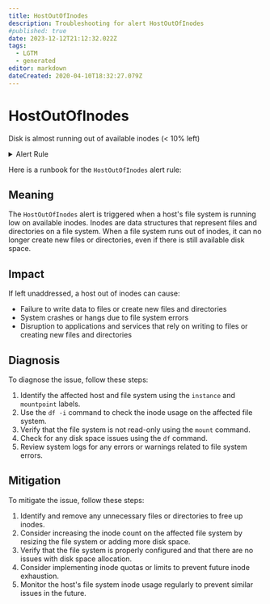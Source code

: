 ```yaml
---
title: HostOutOfInodes
description: Troubleshooting for alert HostOutOfInodes
#published: true
date: 2023-12-12T21:12:32.022Z
tags: 
  - LGTM
  - generated
editor: markdown
dateCreated: 2020-04-10T18:32:27.079Z
---
```


# HostOutOfInodes

Disk is almost running out of available inodes (< 10% left)

<details>
  <summary>Alert Rule</summary>

{{% rule "host-and-hardware/node-exporter.yml" "HostOutOfInodes" %}}

{{% comment %}}

```yaml
alert: HostOutOfInodes
expr: (node_filesystem_files_free{fstype!="msdosfs"} / node_filesystem_files{fstype!="msdosfs"} * 100 < 10 and ON (instance, device, mountpoint) node_filesystem_readonly == 0) * on(instance) group_left (nodename) node_uname_info{nodename=~".+"}
for: 2m
labels:
    severity: warning
annotations:
    summary: Host out of inodes (instance {{ $labels.instance }})
    description: |-
        Disk is almost running out of available inodes (< 10% left)
          VALUE = {{ $value }}
          LABELS = {{ $labels }}
    runbook: https://github.com/srerun/prometheus-alerts/blob/main/content/runbooks/node-exporter/HostOutOfInodes.md

```

{{% /comment %}}

</details>


Here is a runbook for the `HostOutOfInodes` alert rule:

## Meaning

The `HostOutOfInodes` alert is triggered when a host's file system is running low on available inodes. Inodes are data structures that represent files and directories on a file system. When a file system runs out of inodes, it can no longer create new files or directories, even if there is still available disk space.

## Impact

If left unaddressed, a host out of inodes can cause:

* Failure to write data to files or create new files and directories
* System crashes or hangs due to file system errors
* Disruption to applications and services that rely on writing to files or creating new files and directories

## Diagnosis

To diagnose the issue, follow these steps:

1. Identify the affected host and file system using the `instance` and `mountpoint` labels.
2. Use the `df -i` command to check the inode usage on the affected file system.
3. Verify that the file system is not read-only using the `mount` command.
4. Check for any disk space issues using the `df` command.
5. Review system logs for any errors or warnings related to file system errors.

## Mitigation

To mitigate the issue, follow these steps:

1. Identify and remove any unnecessary files or directories to free up inodes.
2. Consider increasing the inode count on the affected file system by resizing the file system or adding more disk space.
3. Verify that the file system is properly configured and that there are no issues with disk space allocation.
4. Consider implementing inode quotas or limits to prevent future inode exhaustion.
5. Monitor the host's file system inode usage regularly to prevent similar issues in the future.